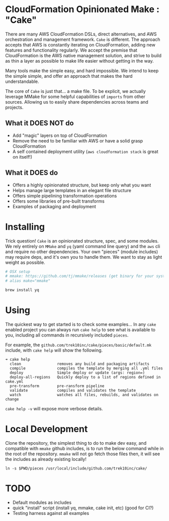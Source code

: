# CloudFormation Opinionated Make : "Cake"

There are many AWS CloudFormation DSLs, direct alternatives, and AWS orchestration and management framework. `Cake` is different. The approach accepts that AWS is constantly iterating on CloudFormation, adding new features and functionality regularly. We accept the premise that CloudFormation is the AWS native management solution, and strive to build as thin a layer as possible to make life easier without getting in the way.

Many tools make the simple easy, and hard impossible. We intend to keep the simple simple, and offer an approach that makes the hard understandable.

The core of `Cake` is just that... a make file. To be explicit, we actually leverage MMake for some helpful capabilities of `imports` from other sources. Allowing us to easily share dependencies across teams and projects.

## What it DOES NOT do

- Add "magic" layers on top of CloudFormation
- Remove the need to be familiar with AWS or have a solid grasp CloudFormation
- A self contained deployment utility (`aws cloudformation stack` is great on itself!)

## What it DOES do

- Offers a highly opinionated structure, but keep only what you want
- Helps manage large templates in an elegant file structure
- Offers simple pipelining transformation operations
- Offers some libraries of pre-built transforms
- Examples of packaging and deployment

# Installing

Trick question! `Cake` is an opinionated structure, spec, and some modules. We rely entirely on `MMake` and `yq` (yaml command line query) and the `aws`  cli and require no other dependencies. Your own "pieces" (module includes) may require deps, and it's own you to handle them. We want to stay as light weight as possible.

```bash
# OSX setup
# mmake: https://github.com/tj/mmake/releases (get binary for your system, drop it somewhere in your path /usr/local/bin/mmake for example)
# alias make="mmake"

brew install yq
```

# Using

The quickest way to get started is to check some examples...
In any `cake` enabled project you can always run `cake help` to see what is available to you, including all commands in recursively included `pieces`.

For example, the `github.com/trek10inc/cake/pieces/basic/default.mk` include, with `cake help` will show the following.

```
➜ cake help
  clean                removes any build and packaging artifacts
  compile              compiles the template by merging all .yml files
  deploy               Simple deploy or update (args: region=)
  deploy-all-regions   Quickly deploy to a list of regions defined in cake.yml
  pre-transform        pre-ransform pipeline
  validate             compiles and validates the template
  watch                watches all files, rebuilds, and validates on change
```

`cake help -v` will expose more verbose details.

# Local Development

Clone the repository, the simplest thing to do to make dev easy, and compatible with `mmake` github includes, is to run the below command while in the root of the repository. `mmake` will not go fetch those files then, it will see the includes as already existing locally!

`ln -s $PWD/pieces /usr/local/include/github.com/trek10inc/cake/`

# TODO

- Default modules as includes
- quick "install" script (install yq, mmake, cake init, etc) (good for CI?)
- Testing harness against all examples
